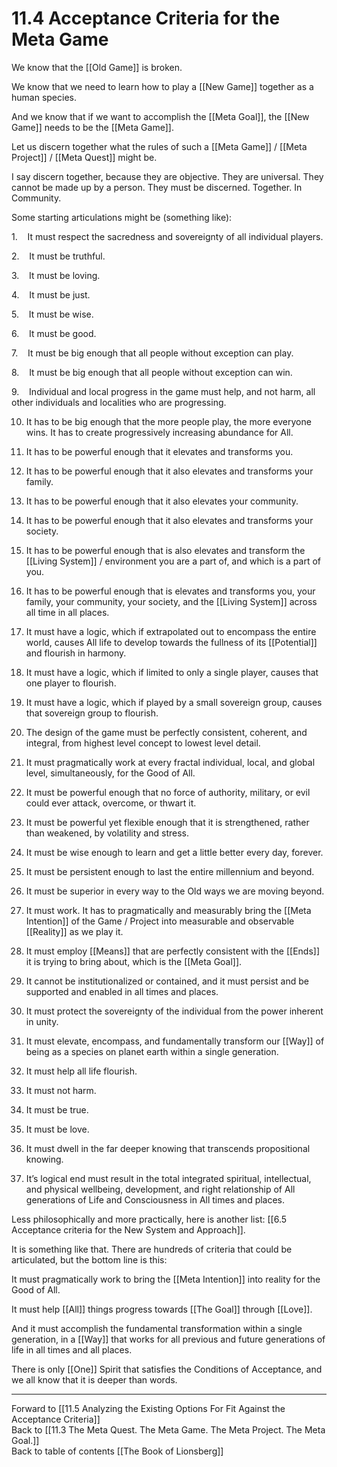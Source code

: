 # 11.4 Acceptance Criteria for the Meta Game

We know that the [[Old Game]] is broken. 

We know that we need to learn how to play a [[New Game]] together as a human species. 

And we know that if we want to accomplish the [[Meta Goal]], the [[New Game]] needs to be the [[Meta Game]]. 

Let us discern together what the rules of such a [[Meta Game]] / [[Meta Project]] / [[Meta Quest]] might be. 

I say discern together, because they are objective. They are universal. They cannot be made up by a person. They must be discerned. Together. In Community. 

Some starting articulations might be (something like):

1.    It must respect the sacredness and sovereignty of all individual players.

2.    It must be truthful.

3.    It must be loving.

4.    It must be just.

5.    It must be wise.

6.    It must be good.

7.    It must be big enough that all people without exception can play.

8.    It must be big enough that all people without exception can win.

9.    Individual and local progress in the game must help, and not harm, all other individuals and localities who are progressing. 

10. It has to be big enough that the more people play, the more everyone wins. It has to create progressively increasing abundance for All. 

11. It has to be powerful enough that it elevates and transforms you.

12. It has to be powerful enough that it also elevates and transforms your family.

13. It has to be powerful enough that it also elevates your community.

14. It has to be powerful enough that it also elevates and transforms your society.

15. It has to be powerful enough that is also elevates and transform the [[Living System]] / environment you are a part of, and which is a part of you.

16. It has to be powerful enough that is elevates and transforms you, your family, your community, your society, and the [[Living System]] across all time in all places. 

17. It must have a logic, which if extrapolated out to encompass the entire world, causes All life to develop towards the fullness of its [[Potential]] and flourish in harmony.

18. It must have a logic, which if limited to only a single player, causes that one player to flourish.

19. It must have a logic, which if played by a small sovereign group, causes that sovereign group to flourish.

20. The design of the game must be perfectly consistent, coherent, and integral, from highest level concept to lowest level detail.

21. It must pragmatically work at every fractal individual, local, and global level, simultaneously, for the Good of All. 

22. It must be powerful enough that no force of authority, military, or evil could ever attack, overcome, or thwart it.

23. It must be powerful yet flexible enough that it is strengthened, rather than weakened, by volatility and stress.

24. It must be wise enough to learn and get a little better every day, forever.

25. It must be persistent enough to last the entire millennium and beyond.

26. It must be superior in every way to the Old ways we are moving beyond.

27. It must work. It has to pragmatically and measurably bring the [[Meta Intention]] of the Game / Project into measurable and observable [[Reality]] as we play it.  

28. It must employ [[Means]] that are perfectly consistent with the [[Ends]] it is trying to bring about, which is the [[Meta Goal]].

29. It cannot be institutionalized or contained, and it must persist and be supported and enabled in all times and places. 

30. It must protect the sovereignty of the individual from the power inherent in unity.

31. It must elevate, encompass, and fundamentally transform our [[Way]] of being as a species on planet earth within a single generation.

32. It must help all life flourish.

33. It must not harm.

34. It must be true.

35. It must be love.

36. It must dwell in the far deeper knowing that transcends propositional knowing.

37. It’s logical end must result in the total integrated spiritual, intellectual, and physical wellbeing, development, and right relationship of All generations of Life and Consciousness in All times and places.

Less philosophically and more practically, here is another list: [[6.5 Acceptance criteria for the New System and Approach]]. 

It is something like that. There are hundreds of criteria that could be articulated, but the bottom line is this:

It must pragmatically work to bring the [[Meta Intention]] into reality for the Good of All.

It must help [[All]] things progress towards [[The Goal]] through [[Love]].

And it must accomplish the fundamental transformation within a single generation, in a [[Way]] that works for all previous and future generations of life in all times and all places. 

There is only [[One]] Spirit that satisfies the Conditions of Acceptance, and we all know that it is deeper than words. 

___

Forward to [[11.5 Analyzing the Existing Options For Fit Against the Acceptance Criteria]]  
Back to [[11.3 The Meta Quest. The Meta Game. The Meta Project. The Meta Goal.]]  
Back to table of contents [[The Book of Lionsberg]]  



